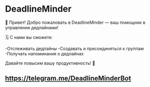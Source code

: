 # DeadlineMinder
👋 Привет! Добро пожаловать в DeadlineMinder — ваш помощник в управлении дедлайнами!

🗓 С нами вы сможете:

-Отслеживать дедлайны
-Создавать и присоединяться к группам
-Получать напоминания о дедлайнах

Давайте повысим вашу продуктивность! 🚀

## https://telegram.me/DeadlineMinderBot